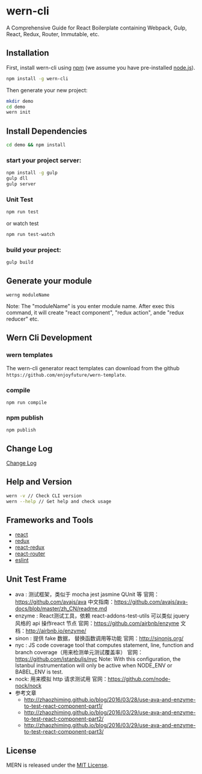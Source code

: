 # wern-cli
A Comprehensive Guide for React Boilerplate containing Webpack, Gulp, React, Redux, Router, Immutable, etc.


## Installation

First, install wern-cli using [npm](https://www.npmjs.com/) (we assume you have pre-installed [node.js](https://nodejs.org/)).

```bash
npm install -g wern-cli
```

Then generate your new project:

```bash
mkdir demo
cd demo
wern init
```

## Install Dependencies

```bash
cd demo && npm install
```

### start your project server:

```bash
npm install -g gulp
gulp dll
gulp server
```

### Unit Test
```bash
npm run test
```
or watch test

```bash
npm run test-watch
```

### build your project:

```bash
gulp build
```

## Generate your module

```
werng moduleName
```

Note: The "moduleName" is you enter module name. After exec this command, 
it will create "react component", "redux action", ande "redux reducer" etc.


## Wern Cli Development

### wern templates

The wern-cli generator react templates can download from the github `https://github.com/enjoyfuture/wern-template`.

### compile 

```
npm run compile
```

### npm publish

```
npm publish
```

## Change Log

[Change Log](./CHANGELOG.md)


## Help and Version

```bash
wern -v // Check CLI version
wern --help // Get help and check usage
```


## Frameworks and Tools

* [react](http://facebook.github.io/react/)
* [redux](http://redux.js.org/)
* [react-redux](https://github.com/reactjs/react-redux)
* [react-router](https://github.com/reactjs/react-router)
* [eslint](http://eslint.org/)

## Unit Test Frame

* ava : 测试框架，类似于 mocha jest jasmine QUnit 等
  官网：https://github.com/avajs/ava
  中文指南：https://github.com/avajs/ava-docs/blob/master/zh_CN/readme.md
* enzyme : React测试工具，依赖 react-addons-test-utils 可以类似 jquery 风格的 api 操作react 节点
  官网：https://github.com/airbnb/enzyme
  文档：http://airbnb.io/enzyme/
* sinon : 提供 fake 数据， 替换函数调用等功能
  官网：http://sinonjs.org/
* nyc : JS code coverage tool that computes statement, line, function and branch coverage（用来检测单元测试覆盖率）
  官网：https://github.com/istanbuljs/nyc
  Note: With this configuration, the Istanbul instrumentation will only be active when NODE_ENV or BABEL_ENV is test.
* nock: 用来模拟 http 请求测试用
  官网：https://github.com/node-nock/nock
* 参考文章
  * http://zhaozhiming.github.io/blog/2016/03/28/use-ava-and-enzyme-to-test-react-component-part1/
  * http://zhaozhiming.github.io/blog/2016/03/29/use-ava-and-enzyme-to-test-react-component-part2/
  * http://zhaozhiming.github.io/blog/2016/03/29/use-ava-and-enzyme-to-test-react-component-part3/
  
  
## License

MERN is released under the [MIT License](http://www.opensource.org/licenses/MIT).
